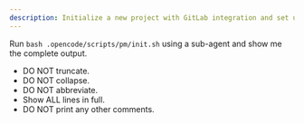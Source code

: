 ```yaml
---
description: Initialize a new project with GitLab integration and set up the CodeRabbit PM system
---
```


Run `bash .opencode/scripts/pm/init.sh` using a sub-agent and show me the complete output.

- DO NOT truncate.
- DO NOT collapse.
- DO NOT abbreviate.
- Show ALL lines in full.
- DO NOT print any other comments.
